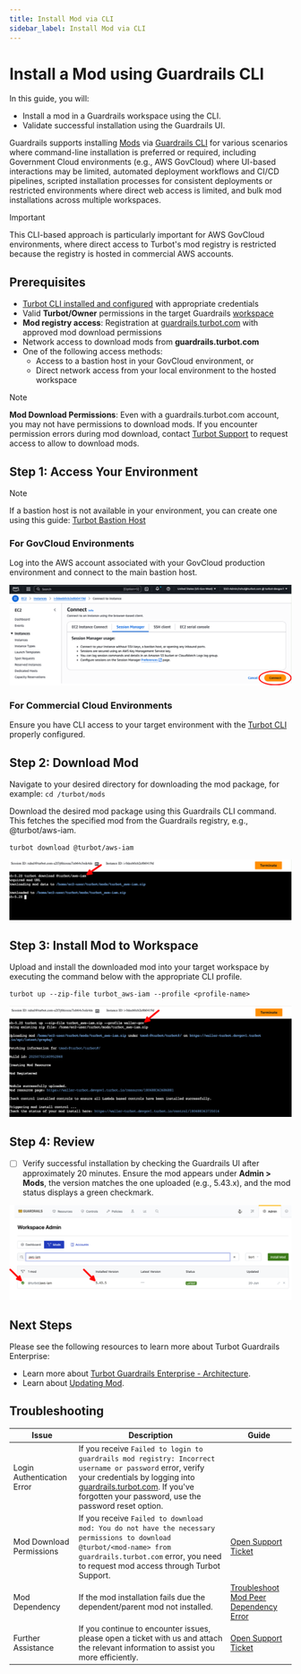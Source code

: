```yaml
---
title: Install Mod via CLI
sidebar_label: Install Mod via CLI
---
```


# Install a Mod using Guardrails CLI

In this guide, you will:
- Install a mod in a Guardrails workspace using the CLI.
- Validate successful installation using the Guardrails UI.

Guardrails supports installing [Mods](/guardrails/docs/reference/glossary#mod) via [Guardrails CLI](https://turbot.com/guardrails/docs/reference/cli) for various scenarios where command-line installation is preferred or required, including Government Cloud environments (e.g., AWS GovCloud) where UI-based interactions may be limited, automated deployment workflows and CI/CD pipelines, scripted installation processes for consistent deployments or restricted environments where direct web access is limited, and bulk mod installations across multiple workspaces.

> [!IMPORTANT]
> This CLI-based approach is particularly important for AWS GovCloud environments, where direct access to Turbot's mod registry is restricted because the registry is hosted in commercial AWS accounts.

## Prerequisites

- [Turbot CLI installed and configured](https://turbot.com/guardrails/docs/reference/cli/installation) with appropriate credentials
- Valid **Turbot/Owner** permissions in the target Guardrails [workspace](https://turbot.com/guardrails/docs/reference/glossary#workspace)
- **Mod registry access**: Registration at [guardrails.turbot.com](https://guardrails.turbot.com) with approved mod download permissions
- Network access to download mods from **guardrails.turbot.com**
- One of the following access methods:
  - Access to a bastion host in your GovCloud environment, or
  - Direct network access from your local environment to the hosted workspace

> [!NOTE]
> **Mod Download Permissions**: Even with a guardrails.turbot.com account, you may not have permissions to download mods. If you encounter permission errors during mod download, contact [Turbot Support](https://support.turbot.com) to request access to allow to download mods.

## Step 1: Access Your Environment

> [!NOTE]
> If a bastion host is not available in your environment, you can create one using this guide: [Turbot Bastion Host](https://github.com/turbot/guardrails-samples/tree/main/enterprise_installation/turbot_bastion_host#turbot-bastion-host)

### For GovCloud Environments

Log into the AWS account associated with your GovCloud production environment and connect to the main bastion host.

![Bastion Host](./aws-connect-bastion-host.png)

### For Commercial Cloud Environments

Ensure you have CLI access to your target environment with the [Turbot CLI](/guardrails/docs/reference/cli) properly configured.



## Step 2: Download Mod

Navigate to your desired directory for downloading the mod package, for example: `cd /turbot/mods`

Download the desired mod package using this Guardrails CLI command. This fetches the specified mod from the Guardrails registry, e.g., @turbot/aws-iam.

```
turbot download @turbot/aws-iam
```

![Download Mod](./aws-download-mod.png)

## Step 3: Install Mod to Workspace

Upload and install the downloaded mod into your target workspace by executing the command below with the appropriate CLI profile.

```
turbot up --zip-file turbot_aws-iam --profile <profile-name>
```

![Install Mod](./aws-install-mod.png)

## Step 4: Review

- [ ] Verify successful installation by checking the Guardrails UI after approximately 20 minutes. Ensure the mod appears under **Admin > Mods**, the version matches the one uploaded (e.g., 5.43.x), and the mod status displays a green checkmark.

![Review Mod Installation](./guardrails-verify-installation.png)

## Next Steps

Please see the following resources to learn more about Turbot Guardrails Enterprise:

- Learn more about [Turbot Guardrails Enterprise - Architecture](/guardrails/docs/enterprise/architecture).
- Learn about [Updating Mod](/guardrails/docs/enterprise/updating-stacks/mod-update).

## Troubleshooting

| Issue                                      | Description                                                                                                                                                                                                 | Guide                                |
|----------------------------------------------|-------------------------------------------------------------------------------------------------------------------------------------------------------------------------------------------------------------------|-----------------------------------------------------|
| Login Authentication Error | If you receive `Failed to login to guardrails mod registry: Incorrect username or password` error, verify your credentials by logging into [guardrails.turbot.com](https://guardrails.turbot.com/). If you've forgotten your password, use the password reset option. |  |
| Mod Download Permissions | If you receive `Failed to download mod: You do not have the necessary permissions to download @turbot/<mod-name> from guardrails.turbot.com` error, you need to request mod access through Turbot Support. | [Open Support Ticket](https://support.turbot.com) |
| Mod Dependency               | If the mod installation fails due the dependent/parent mod not installed.                                           | [Troubleshoot Mod Peer Dependency Error](/guardrails/docs/guides/hosting-guardrails/troubleshooting/peer-mod-dependency-error#peer-mod-dependency-error)                            |
| Further Assistance                       | If you continue to encounter issues, please open a ticket with us and attach the relevant information to assist you more efficiently.                                                 | [Open Support Ticket](https://support.turbot.com)   |